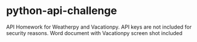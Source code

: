 # python-api-challenge
API Homework for Weatherpy and Vacationpy. API keys are not included for security reasons. Word document with Vacationpy screen shot included
